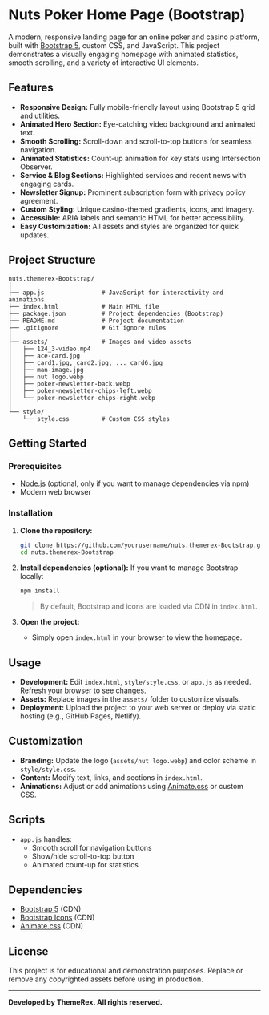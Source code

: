 # Nuts Poker Home Page (Bootstrap)

A modern, responsive landing page for an online poker and casino platform, built with [Bootstrap 5](https://getbootstrap.com/), custom CSS, and JavaScript. This project demonstrates a visually engaging homepage with animated statistics, smooth scrolling, and a variety of interactive UI elements.

## Features

- **Responsive Design:** Fully mobile-friendly layout using Bootstrap 5 grid and utilities.
- **Animated Hero Section:** Eye-catching video background and animated text.
- **Smooth Scrolling:** Scroll-down and scroll-to-top buttons for seamless navigation.
- **Animated Statistics:** Count-up animation for key stats using Intersection Observer.
- **Service & Blog Sections:** Highlighted services and recent news with engaging cards.
- **Newsletter Signup:** Prominent subscription form with privacy policy agreement.
- **Custom Styling:** Unique casino-themed gradients, icons, and imagery.
- **Accessible:** ARIA labels and semantic HTML for better accessibility.
- **Easy Customization:** All assets and styles are organized for quick updates.

## Project Structure

```
nuts.themerex-Bootstrap/
│
├── app.js                # JavaScript for interactivity and animations
├── index.html            # Main HTML file
├── package.json          # Project dependencies (Bootstrap)
├── README.md             # Project documentation
├── .gitignore            # Git ignore rules
│
├── assets/               # Images and video assets
│   ├── 124_3-video.mp4
│   ├── ace-card.jpg
│   ├── card1.jpg, card2.jpg, ... card6.jpg
│   ├── man-image.jpg
│   ├── nut logo.webp
│   ├── poker-newsletter-back.webp
│   ├── poker-newsletter-chips-left.webp
│   └── poker-newsletter-chips-right.webp
│
└── style/
    └── style.css         # Custom CSS styles
```

## Getting Started

### Prerequisites

- [Node.js](https://nodejs.org/) (optional, only if you want to manage dependencies via npm)
- Modern web browser

### Installation

1. **Clone the repository:**
   ```sh
   git clone https://github.com/yourusername/nuts.themerex-Bootstrap.git
   cd nuts.themerex-Bootstrap
   ```

2. **Install dependencies (optional):**
   If you want to manage Bootstrap locally:
   ```sh
   npm install
   ```

   > By default, Bootstrap and icons are loaded via CDN in `index.html`.

3. **Open the project:**
   - Simply open `index.html` in your browser to view the homepage.

## Usage

- **Development:** Edit `index.html`, `style/style.css`, or `app.js` as needed. Refresh your browser to see changes.
- **Assets:** Replace images in the `assets/` folder to customize visuals.
- **Deployment:** Upload the project to your web server or deploy via static hosting (e.g., GitHub Pages, Netlify).

## Customization

- **Branding:** Update the logo (`assets/nut logo.webp`) and color scheme in `style/style.css`.
- **Content:** Modify text, links, and sections in `index.html`.
- **Animations:** Adjust or add animations using [Animate.css](https://animate.style/) or custom CSS.

## Scripts

- `app.js` handles:
  - Smooth scroll for navigation buttons
  - Show/hide scroll-to-top button
  - Animated count-up for statistics

## Dependencies

- [Bootstrap 5](https://getbootstrap.com/) (CDN)
- [Bootstrap Icons](https://icons.getbootstrap.com/) (CDN)
- [Animate.css](https://animate.style/) (CDN)

## License

This project is for educational and demonstration purposes. Replace or remove any copyrighted assets before using in production.

---

**Developed by ThemeRex. All rights reserved.**
